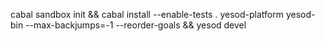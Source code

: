

cabal sandbox init && cabal install --enable-tests . yesod-platform yesod-bin --max-backjumps=-1 --reorder-goals && yesod devel
